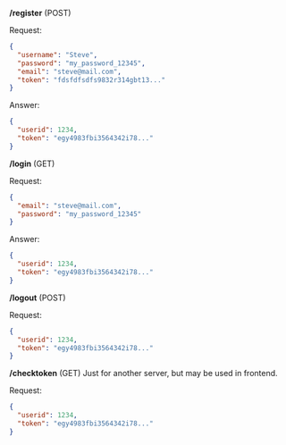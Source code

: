 **/register** (POST)

Request:
```json
{
  "username": "Steve",
  "password": "my_password_12345",
  "email": "steve@mail.com",
  "token": "fdsfdfsdfs9832r314gbt13..."
}
```
Answer:
```json
{
  "userid": 1234,
  "token": "egy4983fbi3564342i78..."
}
```

**/login** (GET)

Request:
```json
{
  "email": "steve@mail.com",
  "password": "my_password_12345"
}
```
Answer:
```json
{
  "userid": 1234,
  "token": "egy4983fbi3564342i78..."
}
```

**/logout** (POST)

Request:
```json
{
  "userid": 1234,
  "token": "egy4983fbi3564342i78..."
}
```

**/checktoken** (GET)
Just for another server, but may be used in frontend.

Request:
```json
{
  "userid": 1234,
  "token": "egy4983fbi3564342i78..."
}
```